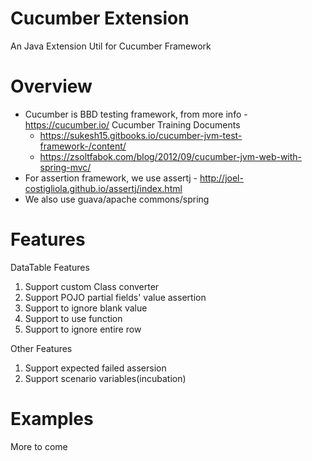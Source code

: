 # Cucumber Extension

An Java Extension Util for Cucumber Framework

# Overview
* Cucumber is BBD testing framework, from more info - https://cucumber.io/
  Cucumber Training Documents
  * https://sukesh15.gitbooks.io/cucumber-jvm-test-framework-/content/
  * https://zsoltfabok.com/blog/2012/09/cucumber-jvm-web-with-spring-mvc/
* For assertion framework, we use assertj - http://joel-costigliola.github.io/assertj/index.html
* We also use guava/apache commons/spring



# Features

DataTable Features

1. Support custom Class converter
1. Support POJO partial fields' value assertion
1. Support to ignore blank value
1. Support to use function
1. Support to ignore entire row

Other Features

1. Support expected failed assersion
1. Support scenario variables(incubation)

# Examples
More to come

